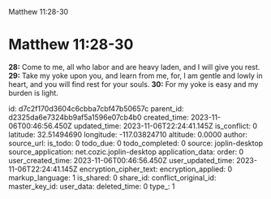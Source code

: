 Matthew 11:28-30

# Matthew 11:28-30

**28:** Come to me, all who labor and are heavy laden, and I will give you rest.
**29:** Take my yoke upon you, and learn from me, for, I am gentle and lowly in heart, and you will find rest for your souls.
**30:** For my yoke is easy and my burden is light.

id: d7c2f170d3604c6cbba7cbf47b50657c
parent_id: d2325da6e7324bb9af5a1596e07cb4b0
created_time: 2023-11-06T00:46:56.450Z
updated_time: 2023-11-06T22:24:41.145Z
is_conflict: 0
latitude: 32.51494690
longitude: -117.03824710
altitude: 0.0000
author: 
source_url: 
is_todo: 0
todo_due: 0
todo_completed: 0
source: joplin-desktop
source_application: net.cozic.joplin-desktop
application_data: 
order: 0
user_created_time: 2023-11-06T00:46:56.450Z
user_updated_time: 2023-11-06T22:24:41.145Z
encryption_cipher_text: 
encryption_applied: 0
markup_language: 1
is_shared: 0
share_id: 
conflict_original_id: 
master_key_id: 
user_data: 
deleted_time: 0
type_: 1